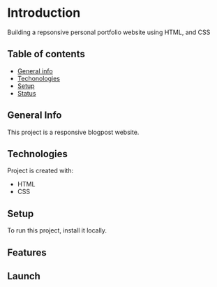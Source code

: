 # Introduction

Building a repsonsive personal portfolio website using HTML, and CSS

## Table of contents

* [General info](#general-info)
* [Techonologies](#technologies)
* [Setup](#setup)
* [Status](#status)

## General Info
This project is a responsive blogpost website.
## Technologies
Project is created with:
* HTML
* CSS

## Setup
To run this project, install it locally. 

## Features

## Launch

